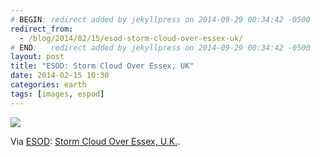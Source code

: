 ```yaml
---
# BEGIN: redirect added by jekyllpress on 2014-09-29 00:34:42 -0500
redirect_from:
  - /blog/2014/02/15/esod-storm-cloud-over-essex-uk/
# END:   redirect added by jekyllpress on 2014-09-29 00:34:42 -0500
layout: post
title: "ESOD: Storm Cloud Over Essex, UK"
date: 2014-02-15 10:30
categories: earth
tags: [images, espod]
---
```

![](http://tt.imageshare.s3.amazonaws.com/photos/esod/storm-cloud-over-essex.jpg)

Via [ESOD](http://esod.usra.edu): [Storm Cloud Over Essex, U.K.](http://epod.usra.edu/blog/2014/02/storm-cloud-over-essex-uk.html).
